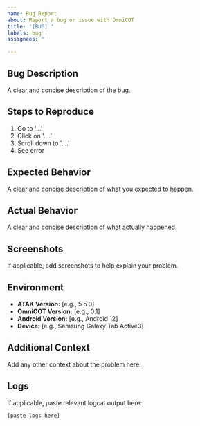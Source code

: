 ```yaml
---
name: Bug Report
about: Report a bug or issue with OmniCOT
title: '[BUG] '
labels: bug
assignees: ''

---
```


## Bug Description
A clear and concise description of the bug.

## Steps to Reproduce
1. Go to '...'
2. Click on '....'
3. Scroll down to '....'
4. See error

## Expected Behavior
A clear and concise description of what you expected to happen.

## Actual Behavior
A clear and concise description of what actually happened.

## Screenshots
If applicable, add screenshots to help explain your problem.

## Environment
- **ATAK Version:** [e.g., 5.5.0]
- **OmniCOT Version:** [e.g., 0.1]
- **Android Version:** [e.g., Android 12]
- **Device:** [e.g., Samsung Galaxy Tab Active3]

## Additional Context
Add any other context about the problem here.

## Logs
If applicable, paste relevant logcat output here:
```
[paste logs here]
```
